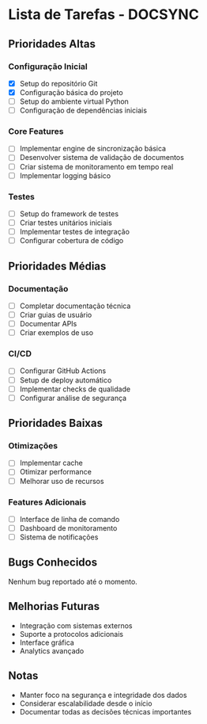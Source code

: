 # Lista de Tarefas - DOCSYNC

## Prioridades Altas

### Configuração Inicial
- [x] Setup do repositório Git
- [x] Configuração básica do projeto
- [ ] Setup do ambiente virtual Python
- [ ] Configuração de dependências iniciais

### Core Features
- [ ] Implementar engine de sincronização básica
- [ ] Desenvolver sistema de validação de documentos
- [ ] Criar sistema de monitoramento em tempo real
- [ ] Implementar logging básico

### Testes
- [ ] Setup do framework de testes
- [ ] Criar testes unitários iniciais
- [ ] Implementar testes de integração
- [ ] Configurar cobertura de código

## Prioridades Médias

### Documentação
- [ ] Completar documentação técnica
- [ ] Criar guias de usuário
- [ ] Documentar APIs
- [ ] Criar exemplos de uso

### CI/CD
- [ ] Configurar GitHub Actions
- [ ] Setup de deploy automático
- [ ] Implementar checks de qualidade
- [ ] Configurar análise de segurança

## Prioridades Baixas

### Otimizações
- [ ] Implementar cache
- [ ] Otimizar performance
- [ ] Melhorar uso de recursos

### Features Adicionais
- [ ] Interface de linha de comando
- [ ] Dashboard de monitoramento
- [ ] Sistema de notificações

## Bugs Conhecidos
Nenhum bug reportado até o momento.

## Melhorias Futuras
- Integração com sistemas externos
- Suporte a protocolos adicionais
- Interface gráfica
- Analytics avançado

## Notas
- Manter foco na segurança e integridade dos dados
- Considerar escalabilidade desde o início
- Documentar todas as decisões técnicas importantes


